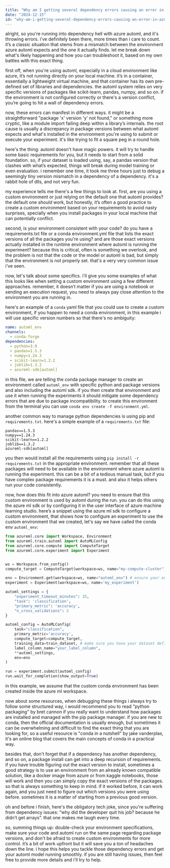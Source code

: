 ```yaml
---
title: "Why am I getting several dependency errors causing an error in Azure AutoML while running a model?"
date: "2024-12-15"
id: "why-am-i-getting-several-dependency-errors-causing-an-error-in-azure-automl-while-running-a-model"
---
```


alright, so you're running into dependency hell with azure automl, and it's throwing errors. i’ve definitely been there, more times than i care to count. it’s a classic situation that stems from a mismatch between the environment azure automl expects and the one it actually finds. let me break down what's likely happening and how you can troubleshoot it, based on my own battles with this exact thing.

first off, when you're using automl, especially in a cloud environment like azure, it’s not running directly on your local machine. it’s in a container, essentially a lightweight virtual machine, and that container has its own pre-defined set of libraries and dependencies. the automl system relies on very specific versions of packages like scikit-learn, pandas, numpy, and so on. if the environment is not configured correctly or there's a version conflict, you’re going to hit a wall of dependency errors.

now, these errors can manifest in different ways. it might be a straightforward "package 'x' version 'y' not found," or something more cryptic, like a module import failing deep within a library’s internals. the root cause is usually a discrepancy in package versions between what automl expects and what's installed in the environment you're using to submit or execute your experiment. it's like trying to fit a square peg in a round hole.

here's the thing: automl doesn't have magic powers. it will try to handle some basic requirements for you, but it needs to start from a solid foundation. so, if your dataset is loaded using, say, a pandas version that clashes with what’s expected, things will break during model training or even evaluation. i remember one time, it took me three hours just to debug a seemingly tiny version mismatch in a dependency of a dependency. it's a rabbit hole of dlls, and not very fun.

my experience tells me there's a few things to look at. first, are you using a custom environment or just relying on the default one that automl provides? the default one *should* work, but honestly, it’s often a good practice to create a custom environment based on your requirements to avoid nasty surprises, specially when you install packages in your local machine that can potentially conflict.

second, is your environment consistent with your code? do you have a requirements.txt file or a conda environment.yml file that lists the exact versions of all the packages you're using? and are those exact versions actually installed in the runtime environment where automl is running the experiment? because this is critical, often is something we overlook, and the problem is not that the code or the model or automl is bad, but simply that the environment is not properly set. that's a very very common issue i've seen.

now, let's talk about some specifics. i'll give you some examples of what this looks like when setting a custom environment using a few different approaches. remember, it doesn’t matter if you are using a notebook or sending an execution request, you need to always pay close attention to the environment you are running in.

here's an example of a `conda` yaml file that you could use to create a custom environment, if you happen to need a conda environment, in this example i will use specific version numbers so that there's no ambiguity:

```yaml
name: automl_env
channels:
  - conda-forge
dependencies:
  - python=3.9
  - pandas=1.5.3
  - numpy=1.24.3
  - scikit-learn=1.2.2
  - joblib=1.3.2
  - azureml-sdk[automl]
```

in this file, we are telling the conda package manager to create an environment called `automl_env` with specific python and package versions and also including the automl sdk. if you then create that environment and use it when running the experiments it should mitigate some dependency errors that are due to package incompatibility. to create this environment from the terminal you can use `conda env create -f environment.yml`.

another common way to manage python dependencies is using pip and `requirements.txt`. here's a simple example of a `requirements.txt` file:

```text
pandas==1.5.3
numpy==1.24.3
scikit-learn==1.2.2
joblib==1.3.2
azureml-sdk[automl]
```
you then would install all the requirements using `pip install -r requirements.txt` in the appropriate environment. remember that all these packages will need to be available in the environment where azure automl is running the experiment. this can be a bit of a tedious manual task, but if you have complex package requirements it is a must. and also it helps others run your code consistently.

now, how does this fit into azure automl? you need to ensure that this custom environment is used by automl during the run. you can do this using the azure ml sdk or by configuring it in the user interface of azure machine learning studio. here’s a snippet using the azure ml sdk to configure a custom environment, that shows how to configure an experiment to use the custom environment that we created, let's say we have called the conda env `automl_env`:

```python
from azureml.core import Workspace, Environment
from azureml.train.automl import AutoMLConfig
from azureml.core.compute import ComputeTarget
from azureml.core.experiment import Experiment


ws = Workspace.from_config()
compute_target = ComputeTarget(workspace=ws, name="my-compute-cluster")

env = Environment.get(workspace=ws, name="automl_env") # ensure your environment was created in azure ml
experiment = Experiment(workspace=ws, name='my_experiment')

automl_settings = {
    "experiment_timeout_minutes": 15,
    "task": 'classification',
    "primary_metric": 'accuracy',
    "n_cross_validations": 2
}

automl_config = AutoMLConfig(
    task="classification",
    primary_metric='accuracy',
    compute_target=compute_target,
    training_data=train_dataset, # make sure you have your dataset defined
    label_column_name="your_label_column",
    **automl_settings,
    env=env
)

run = experiment.submit(automl_config)
run.wait_for_completion(show_output=True)
```
in this example, we assume that the custom conda environment has been created inside the azure ml workspace.

now about some resources, when debugging these things i always try to follow some structured way, i would recommend you to read "python packaging" by bret cannon if you really want to understand how packages are installed and managed with the pip package manager. if you are new to conda, then the official documentation is usually enough, but sometimes it can be overwhelming and difficult to find the exact thing that you are looking for, so a useful resource is "conda in a nutshell" by jake vanderplas, it's an online blog that covers the main concepts of conda in a practical way.

besides that, don't forget that if a dependency has another dependency, and so on, a package install can get into a deep recursion of requirements. if you have trouble figuring out the exact version to install, sometimes a good strategy is to use an environment from an already known compatible solution, like a docker image from azure or from kaggle notebooks, those will work and then you can simply copy the exact versions of the packages. so that is always something to keep in mind. if it worked before, it can work again, and you just need to figure out which versions you were using before. sometimes it is a matter of starting from a previous good version.

oh and before i finish, here's the obligatory tech joke, since you're suffering from dependency issues: “why did the developer quit his job? because he didn’t get arrays”. that one makes me laugh every time.

so, summing things up: double-check your environment specifications, make sure your code and automl run on the same page regarding package versions, and don't be afraid to create custom environments for more control. it’s a bit of work upfront but it will save you a ton of headaches down the line. i hope this helps you tackle those dependency errors and get your automl model running smoothly. if you are still having issues, then feel free to provide more details and i'll try to help.
